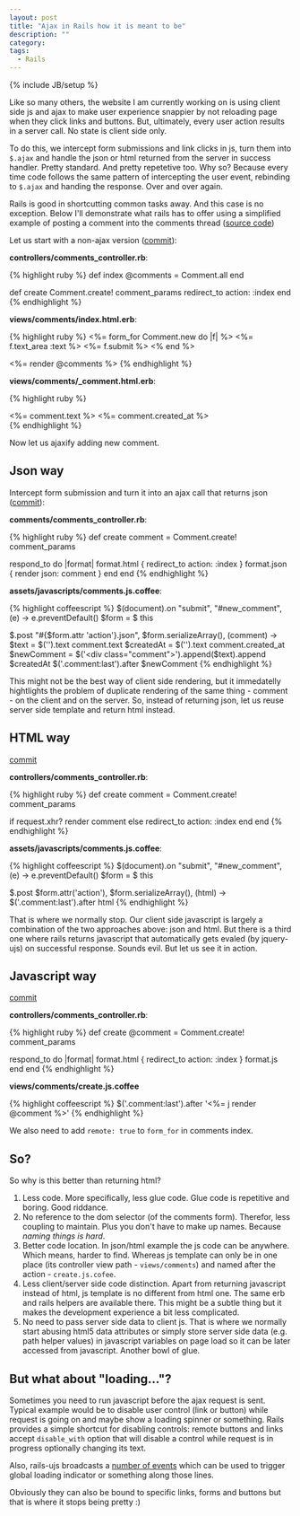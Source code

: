 ```yaml
---
layout: post
title: "Ajax in Rails how it is meant to be"
description: ""
category: 
tags:
  - Rails
---
```


{% include JB/setup %}

Like so many others, the website I am currently working on is using client side js and ajax to make user experience snappier by not reloading page when they click links and buttons. But, ultimately, every user action results in a server call. No state is client side only.

To do this, we intercept form submissions and link clicks in js, turn them into `$.ajax` and handle the json or html returned from the server in success handler. Pretty standard. And pretty repetetive too. Why so? Because every time code follows the same pattern of intercepting the user event, rebinding to `$.ajax` and handing the response. Over and over again.

Rails is good in shortcutting common tasks away. And this case is no exception. Below I'll demonstrate what rails has to offer using a simplified example of posting a comment into the comments thread ([source code](https://github.com/artemave/railjax-demo))

Let us start with a non-ajax version ([commit](https://github.com/artemave/railjax-demo/commit/7df1ee54c558fc6d051cba611832c64fd224d7de)):

**controllers/comments_controller.rb**:

{% highlight ruby %}
def index
  @comments = Comment.all
end

def create
  Comment.create! comment_params
  redirect_to action: :index
end
{% endhighlight %}

**views/comments/index.html.erb**:

{% highlight ruby %}
<%= form_for Comment.new do |f| %>
  <%= f.text_area :text %>
  <%= f.submit %>
<% end %>

<%= render @comments %>
{% endhighlight %}

**views/comments/_comment.html.erb**:

{% highlight ruby %}
<div class="comment">
  <span><%= comment.text %></span>
  <span><%= comment.created_at %></span>
</div>
{% endhighlight %}

Now let us ajaxify adding new comment.

## Json way

Intercept form submission and turn it into an ajax call that returns json ([commit](https://github.com/artemave/railjax-demo/commit/84b7fd1bee5f7c20e443eb0a59b6b8dd01ca9b43)):

**comments/comments_controller.rb**:

{% highlight ruby %}
def create
  comment = Comment.create! comment_params

  respond_to do |format|
    format.html { redirect_to action: :index  }
    format.json { render json: comment }
  end
end
{% endhighlight %}

**assets/javascripts/comments.js.coffee**:

{% highlight coffeescript %}
$(document).on "submit", "#new_comment", (e) ->
  e.preventDefault()
  $form = $ this

  $.post "#{$form.attr 'action'}.json", $form.serializeArray(), (comment) ->
    $text = $('<span>').text comment.text
    $createdAt = $('<span>').text comment.created_at
    $newComment = $('<div class="comment">').append($text).append $createdAt
    $('.comment:last').after $newComment
{% endhighlight %}

This might not be the best way of client side rendering, but it immedatelly hightlights the problem of duplicate rendering of the same thing - comment - on the client and on the server. So, instead of returning json, let us reuse server side template and return html instead.

## HTML way

[commit](https://github.com/artemave/railjax-demo/commit/dcc848f2b1294cc978a78b08dd901e3d617a2c65)

**controllers/comments_controller.rb**:

{% highlight ruby %}
def create
  comment = Comment.create! comment_params

  if request.xhr?
    render comment
  else
    redirect_to action: :index
  end
end
{% endhighlight %}

**assets/javascripts/comments.js.coffee**:

{% highlight coffeescript %}
$(document).on "submit", "#new_comment", (e) ->
  e.preventDefault()
  $form = $ this

  $.post $form.attr('action'), $form.serializeArray(), (html) ->
    $('.comment:last').after html
{% endhighlight %}

That is where we normally stop. Our client side javascript is largely a combination of the two approaches above: json and html. But there is a third one where rails returns javascript that automatically gets evaled (by jquery-ujs) on successful response. Sounds evil. But let us see it in action.

## Javascript way

[commit](https://github.com/artemave/railjax-demo/commit/2d06091a06850ba997d6bbcd4ad58fbd4bb5bbb2)

**controllers/comments_controller.rb**:

{% highlight ruby %}
def create
  @comment = Comment.create! comment_params

  respond_to do |format|
    format.html { redirect_to action: :index }
    format.js
  end
end
{% endhighlight %}

**views/comments/create.js.coffee**

{% highlight coffeescript %}
$('.comment:last').after '<%= j render @comment %>'
{% endhighlight %}

We also need to add `remote: true` to `form_for` in comments index.

## So?

So why is this better than returning html?

1. Less code. More specifically, less glue code. Glue code is repetitive and boring. Good riddance.
2. No reference to the dom selector (of the comments form). Therefor, less coupling to maintain. Plus you don't have to make up names. Because _naming things is hard_.
3. Better code location. In json/html example the js code can be anywhere. Which means, harder to find. Whereas js template can only be in one place (its controller view path - `views/comments`) and named after the action - `create.js.cofee`.
4. Less client/server side code distinction. Apart from returning javascript instead of html, js template is no different from html one. The same erb and rails helpers are available there. This might be a subtle thing but it makes the development experience a bit less complicated.
5. No need to pass server side data to client js. That is where we normally start abusing html5 data attributes or simply store server side data (e.g. path helper values) in javascript variables on page load so it can be later accessed from javascript. Another bowl of glue.

## But what about "loading..."?

Sometimes you need to run javascript before the ajax request is sent. Typical example would be to disable user control (link or button) while request is going on and maybe show a loading spinner or something. Rails provides a simple shortcut for disabling controls: remote buttons and links accept `disable_with` option that will disable a control while request is in progress optionally changing its text.

Also, rails-ujs broadcasts a [number of events](https://github.com/rails/jquery-ujs/wiki/ajax#custom-events-fired-during-data-remote-requests) which can be used to trigger global loading indicator or something along those lines. 

Obviously they can also be bound to specific links, forms and buttons but that is where it stops being pretty :)
